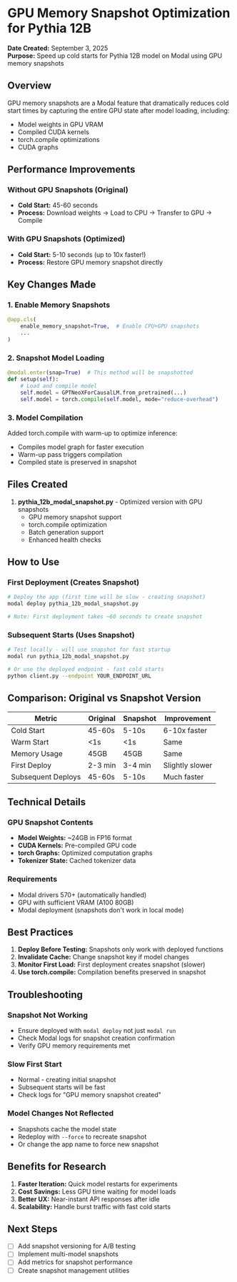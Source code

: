 # GPU Memory Snapshot Optimization for Pythia 12B

**Date Created:** September 3, 2025  
**Purpose:** Speed up cold starts for Pythia 12B model on Modal using GPU memory snapshots

## Overview

GPU memory snapshots are a Modal feature that dramatically reduces cold start times by capturing the entire GPU state after model loading, including:
- Model weights in GPU VRAM
- Compiled CUDA kernels
- torch.compile optimizations
- CUDA graphs

## Performance Improvements

### Without GPU Snapshots (Original)
- **Cold Start:** 45-60 seconds
- **Process:** Download weights → Load to CPU → Transfer to GPU → Compile

### With GPU Snapshots (Optimized)
- **Cold Start:** 5-10 seconds (up to 10x faster!)
- **Process:** Restore GPU memory snapshot directly

## Key Changes Made

### 1. Enable Memory Snapshots
```python
@app.cls(
    enable_memory_snapshot=True,  # Enable CPU+GPU snapshots
    ...
)
```

### 2. Snapshot Model Loading
```python
@modal.enter(snap=True)  # This method will be snapshotted
def setup(self):
    # Load and compile model
    self.model = GPTNeoXForCausalLM.from_pretrained(...)
    self.model = torch.compile(self.model, mode="reduce-overhead")
```

### 3. Model Compilation
Added torch.compile with warm-up to optimize inference:
- Compiles model graph for faster execution
- Warm-up pass triggers compilation
- Compiled state is preserved in snapshot

## Files Created

1. **pythia_12b_modal_snapshot.py** - Optimized version with GPU snapshots
   - GPU memory snapshot support
   - torch.compile optimization
   - Batch generation support
   - Enhanced health checks

## How to Use

### First Deployment (Creates Snapshot)
```bash
# Deploy the app (first time will be slow - creating snapshot)
modal deploy pythia_12b_modal_snapshot.py

# Note: First deployment takes ~60 seconds to create snapshot
```

### Subsequent Starts (Uses Snapshot)
```bash
# Test locally - will use snapshot for fast startup
modal run pythia_12b_modal_snapshot.py

# Or use the deployed endpoint - fast cold starts
python client.py --endpoint YOUR_ENDPOINT_URL
```

## Comparison: Original vs Snapshot Version

| Metric | Original | Snapshot | Improvement |
|--------|----------|----------|-------------|
| Cold Start | 45-60s | 5-10s | 6-10x faster |
| Warm Start | <1s | <1s | Same |
| Memory Usage | 45GB | 45GB | Same |
| First Deploy | 2-3 min | 3-4 min | Slightly slower |
| Subsequent Deploys | 45-60s | 5-10s | Much faster |

## Technical Details

### GPU Snapshot Contents
- **Model Weights:** ~24GB in FP16 format
- **CUDA Kernels:** Pre-compiled GPU code
- **torch Graphs:** Optimized computation graphs
- **Tokenizer State:** Cached tokenizer data

### Requirements
- Modal drivers 570+ (automatically handled)
- GPU with sufficient VRAM (A100 80GB)
- Modal deployment (snapshots don't work in local mode)

## Best Practices

1. **Deploy Before Testing:** Snapshots only work with deployed functions
2. **Invalidate Cache:** Change snapshot key if model changes
3. **Monitor First Load:** First deployment creates snapshot (slower)
4. **Use torch.compile:** Compilation benefits preserved in snapshot

## Troubleshooting

### Snapshot Not Working
- Ensure deployed with `modal deploy` not just `modal run`
- Check Modal logs for snapshot creation confirmation
- Verify GPU memory requirements met

### Slow First Start
- Normal - creating initial snapshot
- Subsequent starts will be fast
- Check logs for "GPU memory snapshot created"

### Model Changes Not Reflected
- Snapshots cache the model state
- Redeploy with `--force` to recreate snapshot
- Or change the app name to force new snapshot

## Benefits for Research

1. **Faster Iteration:** Quick model restarts for experiments
2. **Cost Savings:** Less GPU time waiting for model loads
3. **Better UX:** Near-instant API responses after idle
4. **Scalability:** Handle burst traffic with fast cold starts

## Next Steps

- [ ] Add snapshot versioning for A/B testing
- [ ] Implement multi-model snapshots
- [ ] Add metrics for snapshot performance
- [ ] Create snapshot management utilities